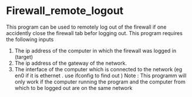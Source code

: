 # Firewall_remote_logout
This program can be used to remotely log out of the firewall if one accidently close the firewall tab befor logging out.
This program requires the following inputs
1. The ip address of the computer in which the firewall was logged in (target)
2. The ip address of the gateway of the network.
3. The interface of the computer which is connected to the network (eg en0 if it is ethernet . use ifconfig to find out )
Note : This programm will only work if the computer running the program and the computer from which to be logged out are on the same network
